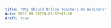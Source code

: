 ```yaml
---
title: "Why Should Online Teachers Do Webinars"
date: 2022-09-23T20:02:57+05:30
draft: true
---
```


